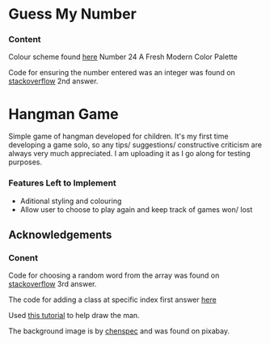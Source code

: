 # Guess My Number

### Content
Colour scheme found [here](https://hookagency.com/website-color-schemes/) Number 24 A Fresh Modern Color Palette

Code for ensuring the number entered was an integer was found on [stackoverflow](https://stackoverflow.com/questions/36698370/javascript-text-input-how-to-accept-only-positive-whole-numbers-only) 2nd answer.

# Hangman Game

Simple game of hangman developed for children. It's my first time developing a game solo, so any tips/ suggestions/ constructive criticism are always very much appreciated. I am uploading it as I go along for testing purposes.  

### Features Left to Implement
* Aditional styling and colouring
* Allow user to choose to play again and keep track of games won/ lost

## Acknowledgements
### Conent
Code for choosing a random word from the array was found on [stackoverflow](https://stackoverflow.com/questions/42211863/pick-a-random-item-from-a-javascript-array) 3rd answer.

The code for adding a class at specific index first answer [here](https://stackoverflow.com/questions/49314884/elementindex-addclass-does-not-work/49314942)

Used [this tutorial](https://developer.mozilla.org/en-US/docs/Web/API/Canvas_API/Tutorial) to help draw the man. 

The background image is by [chenspec](https://pixabay.com/illustrations/brain-mind-light-bulb-bulb-5431134/) and was found on pixabay.